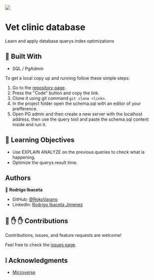 ![](https://img.shields.io/badge/Microverse-blueviolet)

# Vet clinic database

Learn and apply database querys index optimizations

## :hammer: Built With

- SQL / PgAdmin

To get a local copy up and running follow these simple steps:

1. Go to the [repository page](https://github.com/RokoVarano/vet_clinic_database).
2. Press the "Code" button and copy the link.
3. Clone it using git command `git clone <link>`.
4. In the project folder open the schema.sql with an editor of your prefference.
5. Open PG admin and then create a new server with the localhost address, then use the query tool and paste the schema.sql content inside and run it.

## :blue_book: Learning Objectives

- Use EXPLAIN ANALYZE on the previous queries to check what is happening.
- Optimize the querys result time.

## Authors

👤 **Rodrigo Ibaceta**

- GitHub: [@RokoVarano]()
- LinkedIn: [Rodrigo Ibaceta Jimenez](https://www.linkedin.com/in/carlosospina/)

## 🤝 :raised_hand: :raised_hand: Contributions

Contributions, issues, and feature requests are welcome!

Feel free to check the [issues page](https://github.com/carloso0114/React-metrics-webapp/issues).

## :grey_exclamation: Acknowledgments

- [Microverse](https://www.microverse.org/)